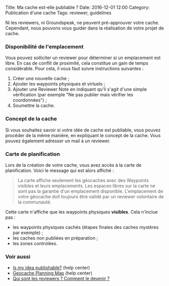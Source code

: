 Title: Ma cache est-elle publiable ?
Date: 2016-12-01 12:00
Category: Publication d'une cache
Tags: reviewer, guidelines

Ni les reviewers, ni Groundspeak, ne peuvent pré-approuver votre cache.
Cependant, nous pouvons vous guider dans la réalisation de votre projet de
cache.

### Disponibilité de l'emplacement
Vous pouvez solliciter un reviewer pour déterminer si un emplacement est libre.
En cas de conflit de proximité, cela constitue un gain de temps considérable.
Pour cela, il vous faut suivre instructions suivantes :

1. Créer une nouvelle cache ;
2. Ajouter les waypoints physiques et virtuels ;
3. Ajouter une Reviewer Note en indiquant qu'il s'agit d'une simple vérification
   (par exemple "Ne pas publier mais vérifier les coordonnées") ;
4. Soumettre la cache.

### Concept de la cache
Si vous souhaitez savoir si votre idée de cache est publiable, vous pouvez
procéder de la même manière, en expliquant le concept de la cache. Vous pouvez
également adresser un mail à un reviewer.

### Carte de planification
Lors de la création de votre cache, vous avez accès à la carte de planification.
Voici le message qui est alors affiché :

> La carte affiche seulement les géocaches avec des Waypoints visibles et leurs
> emplacements. Les espaces libres sur la carte ne sont pas la garantie d'un
> emplacement disponible. L'emplacement de votre géocache doit toujours être
> validé par un reviewer volontaire de la communauté.

Cette carte n'affiche que les waypoints physiques **visibles**. Cela n'inclue
pas :

* les waypoints physiques cachés (étapes finales des caches mystères par exemple) ;
* les caches non publiées en préparation ;
* les zones controlées.

### Voir aussi
* [Is my idea
  publishable?](http://support.groundspeak.com/index.php?pg=kb.page&id=812)
  (help center)
* [Geocache Planning Map](http://support.groundspeak.com/index.php?pg=kb.page&id=464) (help center)
* [Qui sont les reviewers ? Comment le devenir ?]({filename}/who_reviewers.md)

